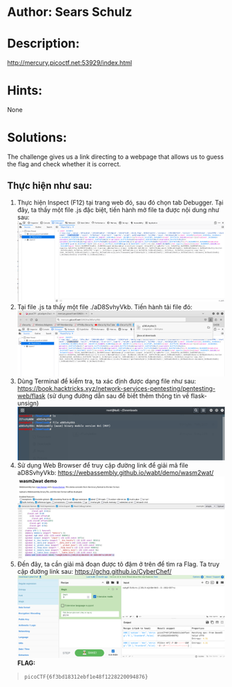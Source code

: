 # Author: Sears Schulz
# Description:
http://mercury.picoctf.net:53929/index.html
# Hints:
None
# Solutions:
The challenge gives us a link directing to a webpage that allows us to guess the flag and check whether it is correct.
## Thực hiện như sau:
1.	Thực hiện Inspect (F12) tại trang web đó, sau đó chọn tab Debugger. Tại đây, ta thấy một file .js đặc biệt, tiến hành mở file ta được nội dung như sau:
![alt text](Photos/image-11.png)
2.	Tại file .js ta thấy một file ./aD8SvhyVkb. Tiến hành tải file đó:
![alt text](Photos/image-12.png)
3.	Dùng Terminal để kiểm tra, ta xác định được dạng file như sau:
https://book.hacktricks.xyz/network-services-pentesting/pentesting-web/flask (sử dụng đường dẫn sau để biết thêm thông tin về flask-unsign)
![alt text](Photos/image-13.png)
4.	Sử dụng Web Browser để truy cập đường link để giải mã file aD8SvhyVkb: https://webassembly.github.io/wabt/demo/wasm2wat/
![alt text](Photos/image-14.png)
5.	Đến đây, ta cần giải mã đoạn được tô đậm ở trên để tìm ra Flag. Ta truy cập đường link sau: https://gchq.github.io/CyberChef/
![alt text](Photos/image-15.png)
**FLAG:**
> `picoCTF{6f3bd18312ebf1e48f1228220094876}`
